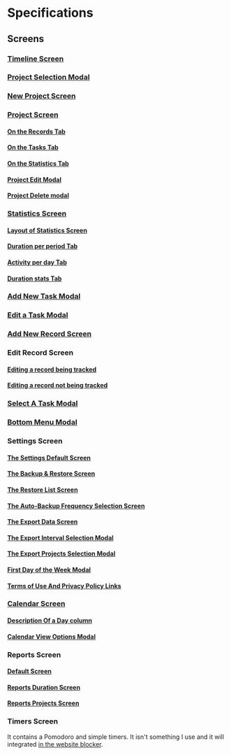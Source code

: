 # Specifications

## Screens

### [Timeline Screen](timeline-screen.md)

### [Project Selection Modal](project-selection-modal.md)

### [New Project Screen](new-project-screen.md)

### [Project Screen](project-screen.md)

#### [On the Records Tab](project-screen-on-the-records-tab.md)

#### [On the Tasks Tab](project-screen-on-the-tasks-tab.md)

#### [On the Statistics Tab](project-screen-on-the-statistics-tab.md)

#### [Project Edit Modal](project-screen-edit-project-modal.md)

#### [Project Delete modal](project-delete-modal.md)

### [Statistics Screen](statistics-screen.md)

#### [Layout of Statistics Screen](stats-screen-layout.md)

#### [Duration per period Tab](stats-screen-duration-per-period-tab.md)

#### [Activity per day Tab](stats-screen-activity-per-day-tab.md)

#### [Duration stats Tab](stats-screen-duration-stats-tab.md)

### [Add New Task Modal](add-new-task-modal.md)

### [Edit a Task Modal](edit-a-task-modal.md)

### [Add New Record Screen](add-new-record-screen.md)

### Edit Record Screen

#### [Editing a record being tracked](editing-a-record-being-tracked.md)

#### [Editing a record not being tracked](editing-a-record-not-being-tracked.md)

### [Select A Task Modal](select-a-task-modal.md)

### [Bottom Menu Modal](bottom-menu-modal.md)

### Settings Screen

#### [The Settings Default Screen](settings-screen.md)

#### [The Backup & Restore Screen](the-backup--restore-screen.md)

#### [The Restore List Screen](the-restore-list-screen.md)

#### [The Auto-Backup Frequency Selection Screen](the-auto-backup-frequency-selection-screen.md)

#### [The Export Data Screen](the-export-data-screen.md)

#### [The Export Interval Selection Modal](the-export-interval-selection-modal.md)

#### [The Export Projects Selection Modal](the-export-projects-selection-modal.md)

#### [First Day of the Week Modal](first-day-of-the-week-modal.md)

#### [Terms of Use And Privacy Policy Links](terms-of-use-and-privacy-policy-links.md)

### [Calendar Screen](calendar-screen.md)

#### [Description Of a Day column](calendar-screen-description-of-a-day-column.md)

#### [Calendar View Options Modal](calendar-view-options-modal.md)

### Reports Screen

#### [Default Screen](reports-screen.md)

#### [Reports Duration Screen](reports-duration-screen.md)

#### [Reports Projects Screen](reports-projects-screen.md)

### Timers Screen

It contains a Pomodoro and simple timers. It isn't something I use and it will integrated [in the website blocker](https://github.com/JeremieLitzler/website-blocker-extension).
